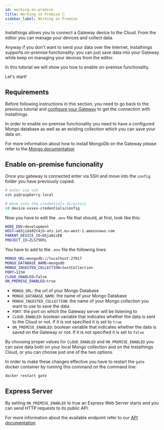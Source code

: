 ```yaml
---
id: working-on-premise
title: Working on Premise 🍃
sidebar_label: Working on Premise
---
```

Instathings allows you to connect a Gateway device to the Cloud. From the editor you can manage your devices and collect data. 

Anyway if you don't want to send your data over the Internet, Instathings supports on-premise functionality: you can just save data into your Gateway while keep on managing your devices from the editor.

In this tutorial we will show you how to enable on-premise functionality.

Let's start!

## Requirements
Before following instructions in this section, you need to go back to the previous tutorial and <a href="/docs/guides/gateway-setup.html" target="_blank" class="external-link">configure your Gateway</a> to get the connection with Instathings. 

In order to enable on-premise functionality you need to have a configured Mongo database as well as an existing collection which you can save your data on.

For more information about how to install MongoDb on the Gateway please refer to the <a href="https://docs.mongodb.com/manual/installation/" target="_blank" class="external-link">Mongo documentation</a>

## Enable on-premise funcionality
Once you gateway is connected enter via SSH and move into the `config` folder you have previously copied.

```bash
# enter via ssh
ssh pi@raspberry.local

# move into the credentials directory
cd device-xxxxx-credentials/config
```
Now you have to edit the `.env` file that should, at first, look like this:

```bash
NODE_ENV=development
HOST=ab5jida92t4jb-ats.iot.eu-west-1.amazonaws.com
PARENT_DEVICE_ID=OSja0zzEB
PROJECT_ID=ZLS75DhL
```
You have to add to the `.env` file the following lines:

```bash
MONGO_URL=mongodb://localhost:27017
MONGO_DATABASE_NAME=mongodb
MONGO_INGESTED_COLLECTION=testCollection
PORT=1234
CLOUD_ENABLED=false
ON_PREMISE_ENABLED=true
```
* `MONGO_URL`: the url of your Mongo Database
* `MONGO_DATABASE_NAME`: the name of your Mongo Database
* `MONGO_INGESTED_COLLECTION`: the name of your Mongo collection you want to use to save the data
* `PORT`: the port on which the Gateway server will be listening to
* `CLOUD_ENABLED`: boolean variable that indicates whether the data is sent to the Cloud or not. If it is not specified it is set to `true` 
* `ON_PREMISE_ENABLED`: boolean variable that indicates whether the data is saved on the Gateway or not. If it is not specified it is set to `false` 

By choosing proper values for `CLOUD_ENABLED` and `ON_PREMISE_ENABLED` you can save data both on your local Mongo collection and on the Instathings Cloud, or you can choose just one of the two options.

In order to make these changes effective you have to restart the `gate` docker container by running this command on the command line:

```bash
docker restart gate
```

## Express Server

By setting `ON_PREMISE_ENABLED` to true an Express Web Server starts and you can send HTTP requests to its public API. 

For more information about the available endpoint refer to our <a href="https://developers.instathings.io" target="_blank" class="external-link">API documentation</a>